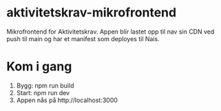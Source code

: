 # aktivitetskrav-mikrofrontend

Mikrofrontend for Aktivitetskrav. Appen blir lastet opp til nav sin CDN ved push til main og har et manifest som deployes til Nais.

# Kom i gang

1. Bygg: npm run build
2. Start: npm run dev
3. Appen nås på http://localhost:3000
